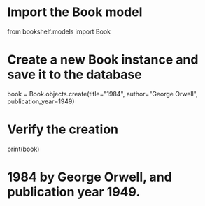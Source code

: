 # Import the Book model
from bookshelf.models import Book

# Create a new Book instance and save it to the database
book = Book.objects.create(title="1984", author="George Orwell", publication_year=1949)

# Verify the creation
print(book)

# 1984 by George Orwell, and publication year 1949.
